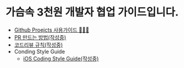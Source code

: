 # 가슴속 3천원 개발자 협업 가이드입니다.

- [Github Proejcts 사용가이드 👩🏻‍💻](https://github.com/3dollar-in-my-pocket/dev-guide/blob/main/github-proejct-guide.md)
- [PR 만드는 방법(작성중)]()
- [코드리뷰 규칙(작성중)]()
- Conding Style Guide
  - [iOS Coding Style Guide(작성중)]()
